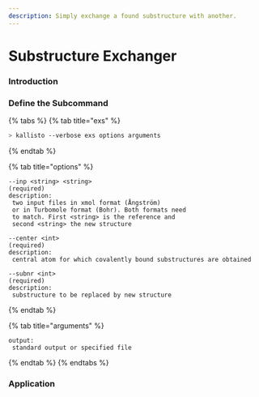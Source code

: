 ```yaml
---
description: Simply exchange a found substructure with another.
---
```


# Substructure Exchanger

### Introduction

### Define the Subcommand

{% tabs %}
{% tab title="exs" %}
```bash
> kallisto --verbose exs options arguments
```
{% endtab %}

{% tab title="options" %}
```markup
--inp <string> <string>
(required)
description: 
 two input files in xmol format (Ångström) 
 or in Turbomole format (Bohr). Both formats need
 to match. First <string> is the reference and 
 second <string> the new structure 

--center <int>
(required)
description:
 central atom for which covalently bound substructures are obtained
 
--subnr <int>
(required)
description:
 substructure to be replaced by new structure
```
{% endtab %}

{% tab title="arguments" %}
```text
output: 
 standard output or specified file
```
{% endtab %}
{% endtabs %}

### Application

